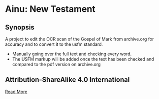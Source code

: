 # Ainu: New Testament

## Synopsis
A project to edit the OCR scan of the Gospel of Mark from archive.org for accuracy and to convert it to the usfm standard.
  - Manually going over the full text and checking every word.
  - The USFM markup will be added once the text has been checked and compared to the pdf version on archive.org

## Attribution-ShareAlike 4.0 International

<a href="http://creativecommons.org/licenses/by-sa/4.0/">Read More</a>
